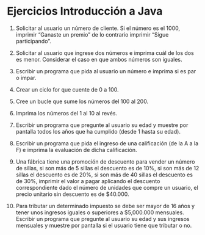# Ejercicios Introducción a Java
1. Solicitar al usuario un número de cliente. Si el número es el 1000, imprimir
“Ganaste un premio” de lo contrario imprimir “Sigue participando”.

2. Solicitar al usuario que ingrese dos números e imprima cuál de los dos
es menor. Considerar el caso en que ambos números son iguales.

3. Escribir un programa que pida al usuario un número e imprima si es
par o impar.

4. Crear un ciclo for que cuente de 0 a 100.

5. Cree un bucle que sume los números del 100 al 200.

6. Imprima los números del 1 al 10 al revés.

7. Escribir un programa que pregunte al usuario su edad y muestre por
pantalla todos los años que ha cumplido (desde 1 hasta su edad).

8. Escribir un programa que pida el ingreso de una calificación (de la A a
la F) e imprima la evaluación de dicha calificación.

9. Una fábrica tiene una promoción de descuento para vender un número
de sillas, si son más de 5 sillas el descuento es de 10%, si son más de
12 sillas el descuento es de 20%, si son más de 40 sillas el descuento
es de 30%, imprimir el valor a pagar aplicando el descuento
correspondiente dado el número de unidades que compre un usuario,
el precio unitario sin descuento es de $40.000.

10. Para tributar un determinado impuesto se debe ser mayor de 16 años y
tener unos ingresos iguales o superiores a $5,000.000 mensuales.
Escribir un programa que pregunte al usuario su edad y sus ingresos
mensuales y muestre por pantalla si el usuario tiene que tributar o no.
